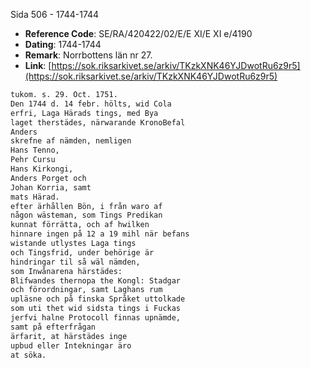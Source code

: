 Sida 506 - 1744-1744

- **Reference Code**: SE/RA/420422/02/E/E XI/E XI e/4190
- **Dating**: 1744-1744
- **Remark**: Norrbottens län nr 27.
- **Link**: [https://sok.riksarkivet.se/arkiv/TKzkXNK46YJDwotRu6z9r5](https://sok.riksarkivet.se/arkiv/TKzkXNK46YJDwotRu6z9r5)

```txt linenums="1"
tukom. s. 29. Oct. 1751.
Den 1744 d. 14 febr. hölts, wid Cola
erfri, Laga Härads tings, med Bya
laget therstädes, närwarande KronoBefal
Anders
skrefne af nämden, nemligen
Hans Tenno,
Pehr Cursu
Hans Kirkongi,
Anders Porget och
Johan Korria, samt
mats Härad.
efter ärhållen Bön, i från waro af
någon wästeman, som Tings Predikan
kunnat förrätta, och af hwilken
hinnare ingen på 12 a 19 mihl när befans
wistande utlystes Laga tings
och Tingsfrid, under behörige är
hindringar til så wäl nämden,
som Inwånarena härstädes:
Blifwandes thernopa the Kongl: Stadgar
och förordningar, samt Laghans rum
upläsne och på finska Språket uttolkade
som uti thet wid sidsta tings i Fuckas
jerfvi halne Protocoll finnas upnämde,
samt på efterfrågan
ärfarit, at härstädes inge
upbud eller Intekningar äro
at söka.
```
